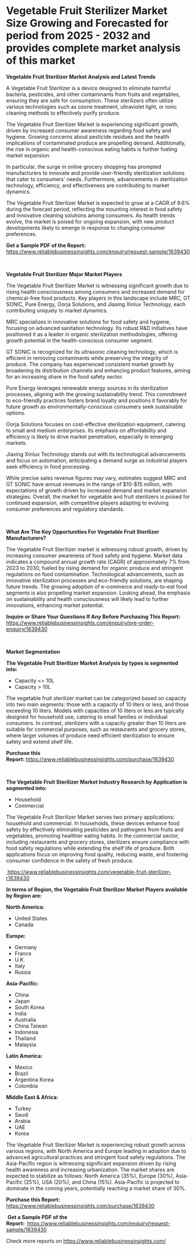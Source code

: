 <p><h1>Vegetable Fruit Sterilizer Market Size Growing and Forecasted for period from 2025 - 2032 and provides complete market analysis of this market</h1></p><p><strong>Vegetable Fruit Sterilizer Market Analysis and Latest Trends</strong></p>
<p><p>A Vegetable Fruit Sterilizer is a device designed to eliminate harmful bacteria, pesticides, and other contaminants from fruits and vegetables, ensuring they are safe for consumption. These sterilizers often utilize various technologies such as ozone treatment, ultraviolet light, or ionic cleaning methods to effectively purify produce.</p><p>The Vegetable Fruit Sterilizer Market is experiencing significant growth, driven by increased consumer awareness regarding food safety and hygiene. Growing concerns about pesticide residues and the health implications of contaminated produce are propelling demand. Additionally, the rise in organic and health-conscious eating habits is further fueling market expansion. </p><p>In particular, the surge in online grocery shopping has prompted manufacturers to innovate and provide user-friendly sterilization solutions that cater to consumers' needs. Furthermore, advancements in sterilization technology, efficiency, and effectiveness are contributing to market dynamics. </p><p>The Vegetable Fruit Sterilizer Market is expected to grow at a CAGR of 9.6% during the forecast period, reflecting the mounting interest in food safety and innovative cleaning solutions among consumers. As health trends evolve, the market is poised for ongoing expansion, with new product developments likely to emerge in response to changing consumer preferences.</p></p>
<p><strong>Get a Sample PDF of the Report:&nbsp;</strong> <a href="https://www.reliablebusinessinsights.com/enquiry/request-sample/1639430?utm_campaign=3453&utm_medium=2&utm_source=Github&utm_content=ia&utm_term=05042025&utm_id=vegetable-fruit-sterilizer">https://www.reliablebusinessinsights.com/enquiry/request-sample/1639430</a></p>
<p>&nbsp;</p>
<p><strong>Vegetable Fruit Sterilizer Major Market Players</strong></p>
<p><p>The Vegetable Fruit Sterilizer Market is witnessing significant growth due to rising health consciousness among consumers and increased demand for chemical-free food products. Key players in this landscape include MRC, GT SONIC, Pure Energy, Oorja Solutions, and Jiaxing Xinlux Technology, each contributing uniquely to market dynamics.</p><p>MRC specializes in innovative solutions for food safety and hygiene, focusing on advanced sanitation technology. Its robust R&D initiatives have positioned it as a leader in organic sterilization methodologies, offering growth potential in the health-conscious consumer segment.</p><p>GT SONIC is recognized for its ultrasonic cleaning technology, which is efficient in removing contaminants while preserving the integrity of produce. The company has experienced consistent market growth by broadening its distribution channels and enhancing product features, aiming for an increasing share in the food safety sector.</p><p>Pure Energy leverages renewable energy sources in its sterilization processes, aligning with the growing sustainability trend. This commitment to eco-friendly practices fosters brand loyalty and positions it favorably for future growth as environmentally-conscious consumers seek sustainable options.</p><p>Oorja Solutions focuses on cost-effective sterilization equipment, catering to small and medium enterprises. Its emphasis on affordability and efficiency is likely to drive market penetration, especially in emerging markets.</p><p>Jiaxing Xinlux Technology stands out with its technological advancements and focus on automation, anticipating a demand surge as industrial players seek efficiency in food processing.</p><p>While precise sales revenue figures may vary, estimates suggest MRC and GT SONIC have annual revenues in the range of $10-$15 million, with expectations of growth driven by increased demand and market expansion strategies. Overall, the market for vegetable and fruit sterilizers is poised for continued expansion, with competitive players adapting to evolving consumer preferences and regulatory standards.</p></p>
<p>&nbsp;</p>
<p><strong>What Are The Key Opportunities For Vegetable Fruit Sterilizer Manufacturers?</strong></p>
<p><p>The Vegetable Fruit Sterilizer market is witnessing robust growth, driven by increasing consumer awareness of food safety and hygiene. Market data indicates a compound annual growth rate (CAGR) of approximately 7% from 2023 to 2030, fueled by rising demand for organic produce and stringent regulations on food contamination. Technological advancements, such as innovative sterilization processes and eco-friendly solutions, are shaping future trends. The growing adoption of e-commerce and ready-to-eat food segments is also propelling market expansion. Looking ahead, the emphasis on sustainability and health consciousness will likely lead to further innovations, enhancing market potential.</p></p>
<p><strong>Inquire or Share Your Questions If Any Before Purchasing This Report:</strong> <a href="https://www.reliablebusinessinsights.com/enquiry/pre-order-enquiry/1639430?utm_campaign=3453&utm_medium=2&utm_source=Github&utm_content=ia&utm_term=05042025&utm_id=vegetable-fruit-sterilizer">https://www.reliablebusinessinsights.com/enquiry/pre-order-enquiry/1639430</a></p>
<p>&nbsp;</p>
<p><strong>Market Segmentation</strong></p>
<p><strong>The Vegetable Fruit Sterilizer Market Analysis by types is segmented into:</strong></p>
<p><ul><li>Capacity <= 10L</li><li>Capacity > 10L</li></ul></p>
<p><p>The vegetable fruit sterilizer market can be categorized based on capacity into two main segments: those with a capacity of 10 liters or less, and those exceeding 10 liters. Models with capacities of 10 liters or less are typically designed for household use, catering to small families or individual consumers. In contrast, sterilizers with a capacity greater than 10 liters are suitable for commercial purposes, such as restaurants and grocery stores, where larger volumes of produce need efficient sterilization to ensure safety and extend shelf life.</p></p>
<p><strong>Purchase this Report:&nbsp;</strong><a href="https://www.reliablebusinessinsights.com/purchase/1639430?utm_campaign=3453&utm_medium=2&utm_source=Github&utm_content=ia&utm_term=05042025&utm_id=vegetable-fruit-sterilizer">https://www.reliablebusinessinsights.com/purchase/1639430</a></p>
<p>&nbsp;</p>
<p><strong>The Vegetable Fruit Sterilizer Market Industry Research by Application is segmented into:</strong></p>
<p><ul><li>Household</li><li>Commercial</li></ul></p>
<p><p>The Vegetable Fruit Sterilizer Market serves two primary applications: household and commercial. In households, these devices enhance food safety by effectively eliminating pesticides and pathogens from fruits and vegetables, promoting healthier eating habits. In the commercial sector, including restaurants and grocery stores, sterilizers ensure compliance with food safety regulations while extending the shelf life of produce. Both applications focus on improving food quality, reducing waste, and fostering consumer confidence in the safety of fresh produce.</p></p>
<p><a href="https://www.reliablebusinessinsights.com/vegetable-fruit-sterilizer-r1639430?utm_campaign=3453&utm_medium=2&utm_source=Github&utm_content=ia&utm_term=05042025&utm_id=vegetable-fruit-sterilizer">&nbsp;https://www.reliablebusinessinsights.com/vegetable-fruit-sterilizer-r1639430</a></p>
<p><strong>In terms of Region, the Vegetable Fruit Sterilizer Market Players available by Region are:</strong></p>
<p>
    <p> <strong> North America: </strong>
        <ul>
            <li>United States</li>
            <li>Canada</li>
        </ul>
        </p> 
    <p> <strong> Europe: </strong>
        <ul>
            <li>Germany</li>
            <li>France</li>
            <li>U.K.</li>
            <li>Italy</li>
            <li>Russia</li>
        </ul>
        </p> 
    <p> <strong> Asia-Pacific: </strong>
        <ul>
            <li>China</li>
            <li>Japan</li>
            <li>South Korea</li>
            <li>India</li>
            <li>Australia</li>
            <li>China Taiwan</li>
            <li>Indonesia</li>
            <li>Thailand</li>
            <li>Malaysia</li>
        </ul>
        </p> 
    <p> <strong> Latin America: </strong>
        <ul>
            <li>Mexico</li>
            <li>Brazil</li>
            <li>Argentina Korea</li>
            <li>Colombia</li>
        </ul>
        </p> 
    <p> <strong> Middle East & Africa: </strong>
        <ul>
            <li>Turkey</li>
            <li>Saudi</li>
            <li>Arabia</li>
            <li>UAE</li>
            <li>Korea</li>
        </ul>
    </p>
    </p>
<p><p>The Vegetable Fruit Sterilizer Market is experiencing robust growth across various regions, with North America and Europe leading in adoption due to advanced agricultural practices and stringent food safety regulations. The Asia-Pacific region is witnessing significant expansion driven by rising health awareness and increasing urbanization. The market shares are expected to stabilize as follows: North America (35%), Europe (30%), Asia-Pacific (25%), USA (20%), and China (15%). Asia-Pacific is projected to dominate in the coming years, potentially reaching a market share of 30%.</p></p>
<p><strong>Purchase this Report: </strong><a href="https://www.reliablebusinessinsights.com/purchase/1639430?utm_campaign=3453&utm_medium=2&utm_source=Github&utm_content=ia&utm_term=05042025&utm_id=vegetable-fruit-sterilizer">https://www.reliablebusinessinsights.com/purchase/1639430</a></p>
<p>&nbsp;<strong>Get a Sample PDF of the Report:&nbsp;&nbsp;</strong><a href="https://www.reliablebusinessinsights.com/enquiry/request-sample/1639430?utm_campaign=3453&utm_medium=2&utm_source=Github&utm_content=ia&utm_term=05042025&utm_id=vegetable-fruit-sterilizer">https://www.reliablebusinessinsights.com/enquiry/request-sample/1639430</a></p>
<p><strong></strong></p>
<p>Check more reports on <a href="https://www.reliablebusinessinsights.com/?utm_campaign=3453&utm_medium=2&utm_source=Github&utm_content=ia&utm_term=05042025&utm_id=vegetable-fruit-sterilizer">https://www.reliablebusinessinsights.com/</a></p>